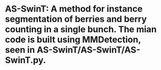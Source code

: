 # AS-SwinT: A method for instance segmentation of berries and berry counting in a single bunch. The mian code is built using MMDetection, seen in AS-SwinT/AS-SwinT/AS-SwinT.py.

